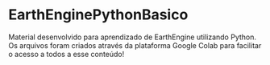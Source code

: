 # EarthEnginePythonBasico
Material desenvolvido para aprendizado de EarthEngine utilizando Python. Os arquivos foram criados através da plataforma Google Colab para facilitar o acesso a todos a esse conteúdo!

